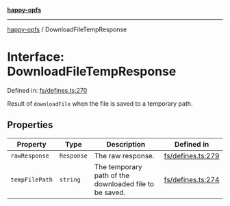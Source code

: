 [**happy-opfs**](../README.md)

***

[happy-opfs](../README.md) / DownloadFileTempResponse

# Interface: DownloadFileTempResponse

Defined in: [fs/defines.ts:270](https://github.com/JiangJie/happy-opfs/blob/7d6f4902eef2f34868c7991f5501261a1d1ff67a/src/fs/defines.ts#L270)

Result of `downloadFile` when the file is saved to a temporary path.

## Properties

| Property | Type | Description | Defined in |
| ------ | ------ | ------ | ------ |
| <a id="rawresponse"></a> `rawResponse` | `Response` | The raw response. | [fs/defines.ts:279](https://github.com/JiangJie/happy-opfs/blob/7d6f4902eef2f34868c7991f5501261a1d1ff67a/src/fs/defines.ts#L279) |
| <a id="tempfilepath"></a> `tempFilePath` | `string` | The temporary path of the downloaded file to be saved. | [fs/defines.ts:274](https://github.com/JiangJie/happy-opfs/blob/7d6f4902eef2f34868c7991f5501261a1d1ff67a/src/fs/defines.ts#L274) |
